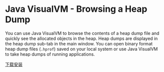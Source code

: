 # Java VisualVM - Browsing a Heap Dump

You can use Java VisualVM to browse the contents of a heap dump file and quickly see the allocated objects in the heap. Heap dumps are displayed in the heap dump sub-tab in the main window. You can open binary format heap dump files (`.hprof`) saved on your local system or use Java VisualVM to take heap dumps of running applications.



[下载安装](https://visualvm.github.io/ )